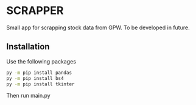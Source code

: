 # SCRAPPER
Small app for scrapping stock data from GPW. To be developed in future.

## Installation

Use the following packages

```bash
py -m pip install pandas
py -m pip install bs4
py -m pip install tkinter
```
Then run main.py

